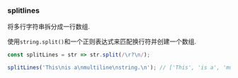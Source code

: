 ### splitlines

将多行字符串拆分成一行数组. 

使用`string.split()`和一个正则表达式来匹配换行符并创建一个数组. 

```js
const splitLines = str => str.split(/\r?\n/);
```

```js
splitLines('This\nis a\nmultiline\nstring.\n'); // ['This', 'is a', 'multiline', 'string.' , '']
```